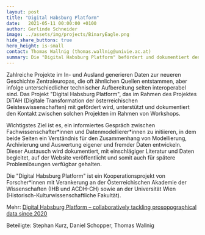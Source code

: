 ```yaml
---
layout: post
title: "Digital Habsburg Platform"
date:   2021-05-11 00:00:00 +0100
author: Gerlinde Schneider
image: ../assets/img/projects/BinaryEagle.png
hide_share_buttons: true
hero_height: is-small
contact: Thomas Wallnig (thomas.wallnig@univie.ac.at)
summary: Die "Digital Habsburg Platform" befördert und dokumentiert den Kontakt zwischen datenorientierten Projekten, die sich mit der neueren Geschichte Zentraleuropas befassen. Ziel ist es, im Rahmen von Workshops anhand von konkreten Datensamples Probleme der Interoperabilität zu diskutieren und, wo möglich, zu lösen. 
---
```


Zahlreiche Projekte im In- und Ausland generieren Daten zur neueren Geschichte Zentraleuropas, die oft ähnlichen Quellen entstammen, aber infolge unterschiedlicher technischer Aufbereitung selten interoperabel sind. Das Projekt "Digital Habsburg Platform", das im Rahmen des Projektes DiTAH (Digitale Transformation der österreichischen Geisteswissenschaften) mit gefördert wird, unterstützt und dokumentiert den Kontakt zwischen solchen Projekten im Rahmen von Workshops.  

Wichtigstes Ziel ist es, ein informiertes Gespräch zwischen Fachwissenschafter\*innen und Datenmodellierer\*innen zu initiieren, in dem beide Seiten ein Verständnis für den Zusammenhang von Modellierung, Archivierung und Auswertung eigener und fremder Daten entwickeln. Dieser Austausch wird dokumentiert, mit einschlägiger Literatur und Daten begleitet, auf der Website veröffentlicht und somit auch für spätere Problemlösungen verfügbar gehalten.  

Die "Digital Habsburg Platform" ist ein Kooperationsprojekt von Forscher\*innen mit Verankerung an der Österreichischen Akademie der Wissenschaften (IHB und ACDH-CH) sowie an der Universität Wien (Historisch-Kulturwissenschaftliche Fakultät).  

Mehr: [Digital Habsburg Platform – collaboratively tackling prosopographical data since 2020](https://digitalhabsburgplatform.github.io/web/)  

Beteiligte: Stephan Kurz, Daniel Schopper, Thomas Wallnig

